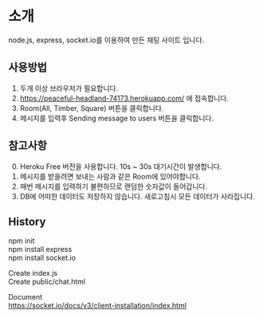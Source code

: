 # 소개  
node.js, express, socket.io를 이용하여 만든 채팅 사이트 입니다.

      
## 사용방법
1. 두개 이상 브라우저가 필요합니다. 
2. https://peaceful-headland-74173.herokuapp.com/ 에 접속합니다. 
3. Room(All, Timber, Square) 버튼을 클릭합니다.   
4. 메시지를 입력후 Sending message to users 버튼을 클릭합니다.
  
   
## 참고사항
0. Heroku Free 버전을 사용합니다. 10s ~ 30s 대기시간이 발생합니다.
1. 메시지를 받을려면 보내는 사람과 같은 Room에 있어야합니다. 
2. 매번 메시지를 입력하기 불편하므로 랜덤한 숫자값이 들어갑니다. 
3. DB에 어떠한 데이터도 저장하지 않습니다. 새로고침시 모든 데이터가 사라집니다. 

  
## History  
npm init  
npm install express  
npm install socket.io  
  
Create index.js  
Create public/chat.html  
  
Document  
https://socket.io/docs/v3/client-installation/index.html  

  